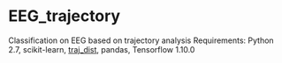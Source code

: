 # EEG_trajectory
Classification on EEG based on trajectory analysis
Requirements: Python 2.7, scikit-learn, [traj_dist](https://github.com/maikol-solis/trajectory_distance), pandas, Tensorflow 1.10.0
